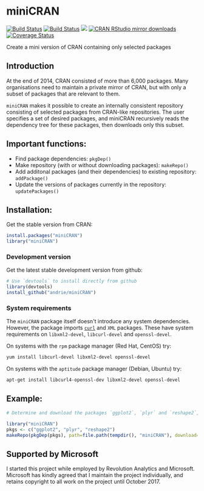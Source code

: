 miniCRAN
========

[![Build Status](https://travis-ci.org/andrie/miniCRAN.svg?branch=master)](https://travis-ci.org/andrie/miniCRAN)
[![Build Status](https://travis-ci.org/andrie/miniCRAN.svg?branch=dev)](https://travis-ci.org/andrie/miniCRAN)
[![](http://www.r-pkg.org/badges/version/miniCRAN)](http://www.r-pkg.org/pkg/miniCRAN)
[![CRAN RStudio mirror downloads](http://cranlogs.r-pkg.org/badges/miniCRAN)](http://www.r-pkg.org/pkg/miniCRAN)
[![Coverage Status](https://img.shields.io/codecov/c/github/andrie/miniCRAN/master.svg)](https://codecov.io/github/andrie/miniCRAN?branch=master)

Create a mini version of CRAN containing only selected packages

## Introduction

At the end of 2014, CRAN consisted of more than 6,000 packages.  Many organisations need to maintain a private mirror of CRAN, but with only a subset of packages that are relevant to them.

`miniCRAN` makes it possible to create an internally consistent repository consisting of selected packages from CRAN-like repositories.  The user specifies a set of desired packages, and miniCRAN recursively reads the dependency tree for these packages, then downloads only this subset.  

## Important functions:

* Find package dependencies: `pkgDep()`
* Make repository (with or without downloading packages): `makeRepo()`
* Add additonal packages (and their dependencies) to existing repository: `addPackage()`
* Update the versions of packages currently in the repository: `updatePackages()`

## Installation:

Get the stable version from CRAN:

```r
install.packages("miniCRAN")
library("miniCRAN")
```

### Development version

Get the latest stable development version from github:

```r
# Use `devtools` to install directly from github
library(devtools)
install_github("andrie/miniCRAN")
```

### System requirements

The `miniCRAN` package itself doesn't introduce any system dependencies.  However, the package imports [`curl`](https://cran.r-project.org/package=curl) and `XML` packages. These have system requirements on `libxml2-devel`, `libcurl-devel` and `openssl-devel`.

On systems with the `rpm` package manager (Red Hat, CentOS) try:

```bash
yum install libcurl-devel libxml2-devel openssl-devel
```

On systems with the `aptitude` package manager (Debian, Ubuntu) try:

```bash
apt-get install libcurl4-openssl-dev libxml2-devel openssl-devel
```

    
## Example:

```r
# Determine and download the packages `ggplot2`, `plyr` and `reshape2`, including their dependencies:

library("miniCRAN")
pkgs <- c("ggplot2", "plyr", "reshape2")
makeRepo(pkgDep(pkgs), path=file.path(tempdir(), "miniCRAN"), download=TRUE)
```

## Supported by Microsoft

I started this project while employed by Revolution Analytics and Microsoft.  Microsoft has kindly agreed that I maintain the project individually, and retains copyright to all work on the project until October 2017.